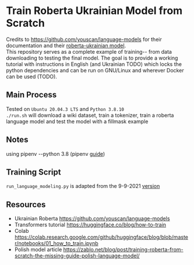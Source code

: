 # Train Roberta Ukrainian Model from Scratch 
Credits to https://github.com/youscan/language-models for their documentation and their [roberta-ukrainian model](https://huggingface.co/youscan/ukr-roberta-base).  
This repository serves as a complete example of training-- from data downloading to testing the final model. The goal is to provide a working tutorial with instructions in English (and Ukrainian TODO) which locks the python dependencies and can be run on GNU/Linux and wherever Docker can be used (TODO).


## Main Process
Tested on `Ubuntu 20.04.3 LTS` and `Python 3.8.10`  
`./run.sh` will download a wiki dataset, train a tokenizer, train a roberta language model and test the model with a fillmask example


## Notes
using pipenv --python 3.8 (pipenv [guide](https://realpython.com/pipenv-guide/))


## Training Script
`run_language_modeling.py` is adapted from the 9-9-2021 [version](https://github.com/huggingface/transformers/blob/1c191efc3abc391072ff0094a8108459bc08e3fa/examples/legacy/run_language_modeling.py)


## Resources
- Ukrainian Roberta https://github.com/youscan/language-models  
- Transformers tutorial https://huggingface.co/blog/how-to-train  
- Colab https://colab.research.google.com/github/huggingface/blog/blob/master/notebooks/01_how_to_train.ipynb  
- Polish model article https://zablo.net/blog/post/training-roberta-from-scratch-the-missing-guide-polish-language-model/  
